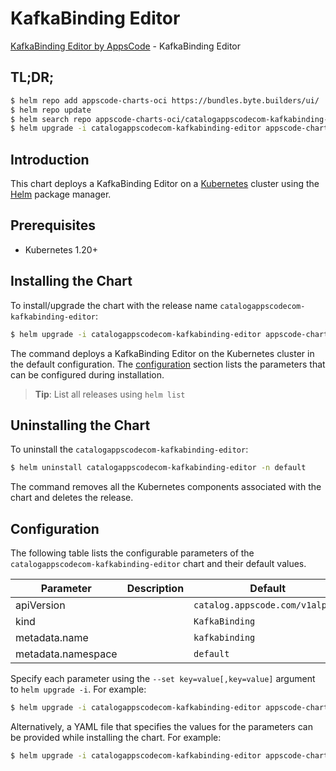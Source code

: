 # KafkaBinding Editor

[KafkaBinding Editor by AppsCode](https://appscode.com) - KafkaBinding Editor

## TL;DR;

```bash
$ helm repo add appscode-charts-oci https://bundles.byte.builders/ui/
$ helm repo update
$ helm search repo appscode-charts-oci/catalogappscodecom-kafkabinding-editor --version=v0.13.0
$ helm upgrade -i catalogappscodecom-kafkabinding-editor appscode-charts-oci/catalogappscodecom-kafkabinding-editor -n default --create-namespace --version=v0.13.0
```

## Introduction

This chart deploys a KafkaBinding Editor on a [Kubernetes](http://kubernetes.io) cluster using the [Helm](https://helm.sh) package manager.

## Prerequisites

- Kubernetes 1.20+

## Installing the Chart

To install/upgrade the chart with the release name `catalogappscodecom-kafkabinding-editor`:

```bash
$ helm upgrade -i catalogappscodecom-kafkabinding-editor appscode-charts-oci/catalogappscodecom-kafkabinding-editor -n default --create-namespace --version=v0.13.0
```

The command deploys a KafkaBinding Editor on the Kubernetes cluster in the default configuration. The [configuration](#configuration) section lists the parameters that can be configured during installation.

> **Tip**: List all releases using `helm list`

## Uninstalling the Chart

To uninstall the `catalogappscodecom-kafkabinding-editor`:

```bash
$ helm uninstall catalogappscodecom-kafkabinding-editor -n default
```

The command removes all the Kubernetes components associated with the chart and deletes the release.

## Configuration

The following table lists the configurable parameters of the `catalogappscodecom-kafkabinding-editor` chart and their default values.

|     Parameter      | Description |                  Default                   |
|--------------------|-------------|--------------------------------------------|
| apiVersion         |             | <code>catalog.appscode.com/v1alpha1</code> |
| kind               |             | <code>KafkaBinding</code>                  |
| metadata.name      |             | <code>kafkabinding</code>                  |
| metadata.namespace |             | <code>default</code>                       |


Specify each parameter using the `--set key=value[,key=value]` argument to `helm upgrade -i`. For example:

```bash
$ helm upgrade -i catalogappscodecom-kafkabinding-editor appscode-charts-oci/catalogappscodecom-kafkabinding-editor -n default --create-namespace --version=v0.13.0 --set apiVersion=catalog.appscode.com/v1alpha1
```

Alternatively, a YAML file that specifies the values for the parameters can be provided while
installing the chart. For example:

```bash
$ helm upgrade -i catalogappscodecom-kafkabinding-editor appscode-charts-oci/catalogappscodecom-kafkabinding-editor -n default --create-namespace --version=v0.13.0 --values values.yaml
```
